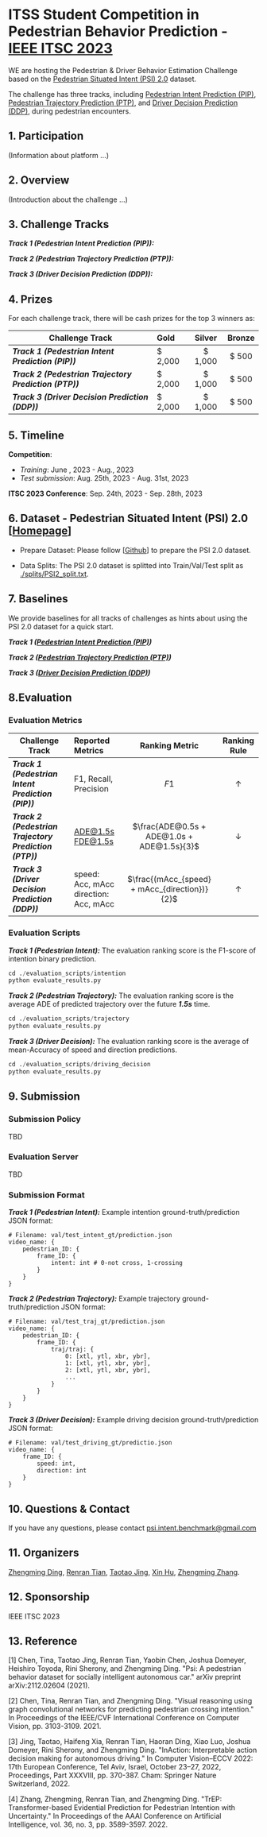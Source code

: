 # ITSS Student Competition in Pedestrian Behavior Prediction - [IEEE ITSC 2023](https://2023.ieee-itsc.org/)

WE are hosting the Pedestrian & Driver Behavior Estimation Challenge based on the [Pedestrian Situated Intent (PSI) 2.0](https://github.com/PSI-Intention2022/PSI-Dataset.git) dataset. 

The challenge has three tracks, including [Pedestrian Intent Prediction (PIP)](https://github.com/PSI-Intention2022/PSI-Intent-Prediction.git), [Pedestrian Trajectory Prediction (PTP)](https://github.com/PSI-Intention2022/PSI-Trajectory-Prediction.git), and [Driver Decision Prediction (DDP)](https://github.com/PSI-Intention2022/PSI-DriverDecision-Prediction.git), during pedestrian encounters. 


## 1. Participation
(Information about platform ...)

## 2. Overview
(Introduction about the challenge ...)

## 3. Challenge Tracks

***Track 1 (Pedestrian Intent Prediction (PIP)):***

***Track 2 (Pedestrian Trajectory Prediction (PTP)):***

***Track 3 (Driver Decision Prediction (DDP)):***

## 4. Prizes
For each challenge track, there will be cash prizes for the top 3 winners as:

| Challenge Track | Gold | Silver | Bronze|
| - | :- | :-: | :-: |
|***Track 1 (Pedestrian Intent Prediction (PIP))***| $ 2,000 | $ 1,000 | $ 500 |
|***Track 2 (Pedestrian Trajectory Prediction (PTP))***| $ 2,000 | $ 1,000 | $ 500 |
|***Track 3 (Driver Decision Prediction (DDP))***| $ 2,000 | $ 1,000 | $ 500 |


## 5. Timeline
**Competition**: 
- *Training*: June , 2023 - Aug., 2023
- *Test submission*: Aug. 25th, 2023 - Aug. 31st, 2023 

**ITSC 2023 Conference**: Sep. 24th, 2023 - Sep. 28th, 2023


## 6. Dataset - Pedestrian Situated Intent (PSI) 2.0 [[Homepage](http://pedestriandataset.situated-intent.net/)]

- Prepare Dataset: Please follow [[Github](https://github.com/PSI-Intention2022/PSI-Dataset.git)] to prepare the PSI 2.0 dataset.

- Data Splits: The PSI 2.0 dataset is splitted into Train/Val/Test split as [./splits/PSI2_split.txt](./splits/PSI2_split.json).

## 7. Baselines 
We provide baselines for all tracks of challenges as hints about using the PSI 2.0 dataset for a quick start. 

***Track 1 ([Pedestrian Intent Prediction (PIP)](https://github.com/PSI-Intention2022/PSI-Intent-Prediction.git))***

***Track 2 ([Pedestrian Trajectory Prediction (PTP)](https://github.com/PSI-Intention2022/PSI-Trajectory-Prediction.git))***

***Track 3 ([Driver Decision Prediction (DDP)](https://github.com/PSI-Intention2022/PSI-DriverDecision-Prediction.git))***



## 8.Evaluation

### Evaluation Metrics
| Challenge Track | Reported Metrics | Ranking Metric | Ranking Rule|
| - | :- | :-: | :-: |
|***Track 1 (Pedestrian Intent Prediction (PIP))***| F1, Recall, Precision | $F1$ | $\uparrow$|
|***Track 2 (Pedestrian Trajectory Prediction (PTP))***| ADE@1.5s <br> FDE@1.5s | $\frac{ADE@0.5s + ADE@1.0s + ADE@1.5s}{3}$| $\downarrow$|
|***Track 3 (Driver Decision Prediction (DDP))***| speed: Acc, mAcc <br> direction: Acc, mAcc | $\frac{(mAcc_{speed} + mAcc_{direction})}{2}$| $\uparrow$|

### Evaluation Scripts

***Track 1 (Pedestrian Intent):*** The evaluation ranking score is the F1-score of intention binary prediction.
```python
cd ./evaluation_scripts/intention
python evaluate_results.py
```

***Track 2 (Pedestrian Trajectory):*** The evaluation ranking score is the average ADE of predicted trajectory over the future ***1.5s*** time.
```python
cd ./evaluation_scripts/trajectory
python evaluate_results.py
```

***Track 3 (Driver Decision):*** The evaluation ranking score is the average of mean-Accuracy of speed and direction predictions.
```python
cd ./evaluation_scripts/driving_decision
python evaluate_results.py
```


## 9. Submission

### Submission Policy
TBD

### Evaluation Server
TBD

### Submission Format
***Track 1 (Pedestrian Intent):*** Example intention ground-truth/prediction JSON format:
```
# Filename: val/test_intent_gt/prediction.json
video_name: {
    pedestrian_ID: {
        frame_ID: {
            intent: int # 0-not cross, 1-crossing
        }
    }
}
```

***Track 2 (Pedestrian Trajectory):*** Example trajectory ground-truth/prediction JSON format:
```
# Filename: val/test_traj_gt/prediction.json
video_name: {
    pedestrian_ID: {
        frame_ID: {
            traj/traj: {
                0: [xtl, ytl, xbr, ybr],
                1: [xtl, ytl, xbr, ybr],
                2: [xtl, ytl, xbr, ybr],
                ...
            }
        }
    }
}
```

***Track 3 (Driver Decision):*** Example driving decision ground-truth/prediction JSON format:
```
# Filename: val/test_driving_gt/predictio.json
video_name: {
    frame_ID: {
        speed: int, 
        direction: int
    }
}
```


## 10. Questions & Contact
If you have any questions, please contact [psi.intent.benchmark@gmail.com](psi.intent.benchmark@gmail.com)

## 11. Organizers
[Zhengming Ding](https://allanding.github.io), [Renran Tian](https://et.iupui.edu/people/rtian), [Taotao Jing](https://scottjingtt.github.io/about/), [Xin Hu](), [Zhengming Zhang]().

## 12. Sponsorship

IEEE ITSC 2023

## 13. Reference

[1] Chen, Tina, Taotao Jing, Renran Tian, Yaobin Chen, Joshua Domeyer, Heishiro Toyoda, Rini Sherony, and Zhengming Ding. "Psi: A pedestrian behavior dataset for socially intelligent autonomous car." arXiv preprint arXiv:2112.02604 (2021).

[2] Chen, Tina, Renran Tian, and Zhengming Ding. "Visual reasoning using graph convolutional networks for predicting pedestrian crossing intention." In Proceedings of the IEEE/CVF International Conference on Computer Vision, pp. 3103-3109. 2021.

[3] Jing, Taotao, Haifeng Xia, Renran Tian, Haoran Ding, Xiao Luo, Joshua Domeyer, Rini Sherony, and Zhengming Ding. "InAction: Interpretable action decision making for autonomous driving." In Computer Vision–ECCV 2022: 17th European Conference, Tel Aviv, Israel, October 23–27, 2022, Proceedings, Part XXXVIII, pp. 370-387. Cham: Springer Nature Switzerland, 2022.

[4] Zhang, Zhengming, Renran Tian, and Zhengming Ding. "TrEP: Transformer-based Evidential Prediction for Pedestrian Intention with Uncertainty." In Proceedings of the AAAI Conference on Artificial Intelligence, vol. 36, no. 3, pp. 3589-3597. 2022.
